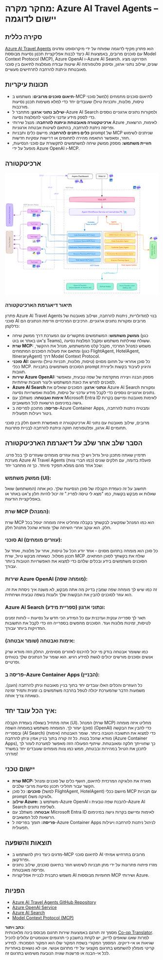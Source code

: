 <!--
CO_OP_TRANSLATOR_METADATA:
{
  "original_hash": "4d3415b9d2bf58bc69be07f945a69e07",
  "translation_date": "2025-06-13T21:50:15+00:00",
  "source_file": "09-CaseStudy/travelagentsample.md",
  "language_code": "he"
}
-->
# מחקר מקרה: Azure AI Travel Agents – יישום לדוגמה

## סקירה כללית

[Azure AI Travel Agents](https://github.com/Azure-Samples/azure-ai-travel-agents) הוא פתרון מקיף לדוגמה שפותח על ידי מיקרוסופט ומדגים כיצד לבנות אפליקציית תכנון נסיעות מבוססת AI עם סוכנים מרובים, באמצעות Model Context Protocol (MCP), Azure OpenAI ו-Azure AI Search. הפרויקט מציג שיטות עבודה מומלצות לתיאום בין סוכני AI שונים, שילוב נתוני ארגון, וסיפוק פלטפורמה מאובטחת וניתנת להרחבה לתרחישים מעשיים.

## תכונות עיקריות
- **תיאום סוכנים מרובים:** משתמש ב-MCP לתיאום סוכנים מתמחים (למשל סוכני טיסות, מלונות, ותכניות טיול) שעובדים יחד כדי למלא משימות תכנון נסיעות מורכבות.
- **שילוב נתוני ארגון:** מתחבר ל-Azure AI Search ולמקורות נתונים ארגוניים נוספים כדי לספק מידע עדכני ורלוונטי להמלצות נסיעה.
- **ארכיטקטורה מאובטחת וניתנת להרחבה:** מנצל שירותי Azure לאימות, הרשאות, ופריסה ניתנת להרחבה, בהתאם לשיטות אבטחה ארגוניות.
- **כלים ניתנים להרחבה:** מיישם כלים ותבניות prompt של MCP שניתנים לשימוש חוזר, ומאפשר התאמה מהירה לתחומים או דרישות עסקיות חדשות.
- **חוויית משתמש:** מספק ממשק שיחה למשתמשים לתקשורת עם סוכני הנסיעות, מופעל על ידי Azure OpenAI ו-MCP.

## ארכיטקטורה
![Architecture](https://raw.githubusercontent.com/Azure-Samples/azure-ai-travel-agents/main/docs/ai-travel-agents-architecture-diagram.png)

### תיאור דיאגרמת הארכיטקטורה

פתרון Azure AI Travel Agents בנוי למודולריות, ניתנות להרחבה, ושילוב מאובטח של סוכני AI מרובים ומקורות נתונים ארגוניים. הרכיבים המרכזיים וזרימת הנתונים הם כדלקמן:

- **ממשק משתמש:** המשתמשים מתקשרים עם המערכת דרך ממשק שיחה (כגון צ'אט באתר או בוט Teams), ששולח שאילתות משתמש ומקבל המלצות נסיעה.
- **שרת MCP:** משמש כמנהל המרכזי, מקבל קלט מהמשתמש, מנהל את ההקשר, ומתאם את פעולות הסוכנים המתמחים (כגון FlightAgent, HotelAgent, ItineraryAgent) דרך Model Context Protocol.
- **סוכני AI:** כל סוכן אחראי על תחום מסוים (טיסות, מלונות, תכניות טיול) ומיושם ככלי MCP. הסוכנים משתמשים בתבניות prompt והיגיון לעיבוד בקשות וליצירת תגובות.
- **שירות Azure OpenAI:** מספק הבנה ויצירה מתקדמת של שפה טבעית, ומאפשר לסוכנים לפרש את כוונת המשתמש וליצור תגובות שיחתיות.
- **Azure AI Search ונתוני ארגון:** הסוכנים שואלים את Azure AI Search ומקורות נתונים ארגוניים נוספים כדי לקבל מידע עדכני על טיסות, מלונות ואפשרויות נסיעה.
- **אימות ואבטחה:** משתלב עם Microsoft Entra ID לאימות מאובטח ומיישם בקרות גישה במינימום הרשאות לכל המשאבים.
- **פריסה:** מתוכנן לפריסה ב-Azure Container Apps, ומבטיח ניתנות להרחבה, ניטור ויעילות תפעולית.

ארכיטקטורה זו מאפשרת תיאום חלק בין סוכני AI מרובים, שילוב מאובטח עם נתוני ארגון, ופלטפורמה חזקה וניתנת להרחבה לבניית פתרונות AI תחומיים.

## הסבר שלב אחר שלב על דיאגרמת הארכיטקטורה
תדמיין שאתה מתכנן טיול גדול ויש לך צוות עוזרים מומחים שעוזרים לך בכל פרט. מערכת Azure AI Travel Agents פועלת בדומה, עם חלקים שונים (כמו חברי צוות) שכל אחד מהם ממלא תפקיד מיוחד. כך זה מתחבר יחד:

### ממשק משתמש (UI):
תחשוב על זה כעמדת הקבלה של סוכן הנסיעות שלך. כאן אתה (המשתמש) שואל שאלות או מבקש בקשות, כמו "מצא לי טיסה לפריז." זה יכול להיות חלון צ'אט באתר או באפליקציית הודעות.

### שרת MCP (המנהל):
שרת MCP הוא כמו המנהל שמקשיב לבקשתך בקבלה ומחליט איזה מומחה יטפל בכל חלק. הוא עוקב אחרי השיחה שלך ומוודא שהכל מתנהל חלק.

### סוכני AI (עוזרים מומחים):
כל סוכן הוא מומחה בתחום מסוים – אחד יודע הכל על טיסות, אחר על מלונות, ואחד על תכנון מסלול. כשאתה מבקש טיול, שרת MCP שולח את בקשתך לסוכן המתאים. הסוכנים משתמשים בידע ובכלים שלהם כדי למצוא את האפשרויות הטובות ביותר עבורך.

### שירות Azure OpenAI (מומחה שפה):
זה כמו שיש לך מומחה שפה שמבין בדיוק מה אתה מבקש, לא משנה איך ניסחת את זה. הוא עוזר לסוכנים להבין את הבקשות שלך ולענות בשפה טבעית ושיחתית.

### Azure AI Search ונתוני ארגון (ספריית מידע):
תאר לך ספרייה ענקית ועדכנית עם כל המידע הכי חדש על נסיעות – לוחות זמנים לטיסות, זמינות מלונות ועוד. הסוכנים מחפשים בספרייה הזו כדי לקבל את התשובות המדויקות ביותר עבורך.

### אימות ואבטחה (שומר אבטחה):
כמו ששומר אבטחה בודק מי יכול להיכנס לאזורים מסוימים, החלק הזה מוודא שרק אנשים וסוכנים מורשים יכולים לגשת למידע רגיש. הוא שומר על הנתונים שלך בטוחים ופרטיים.

### פריסה ב-Azure Container Apps (הבניין):
כל העוזרים והכלים האלו עובדים יחד בתוך בניין מאובטח וניתן להרחבה (הענן). משמעות הדבר שהמערכת יכולה לטפל בהרבה משתמשים בו זמנית ותמיד זמינה כשאתה צריך אותה.

## איך הכל עובד יחד:

אתה מתחיל בשאלה בעמדת הקבלה (UI).
המנהל (שרת MCP) מחליט איזה מומחה (סוכן) יעזור לך.
המומחה משתמש במומחה השפה (OpenAI) כדי להבין את הבקשה ובספרייה (AI Search) כדי למצוא את התשובה הטובה ביותר.
שומר האבטחה (אימות) מוודא שהכל בטוח.
כל זה קורה בתוך בניין אמין וניתן להרחבה (Azure Container Apps), כך שחווייתך חלקה ומאובטחת.
שיתוף הפעולה הזה מאפשר למערכת לעזור לך לתכנן את הטיול במהירות ובבטחה, ממש כמו צוות מומחים שעובדים יחד במשרד מודרני!

## יישום טכני
- **שרת MCP:** מארח את הלוגיקה המרכזית לתיאום, חושף כלים של סוכנים ומנהל הקשר עבור תהליכי תכנון נסיעות מרובי שלבים.
- **סוכנים:** כל סוכן (למשל FlightAgent, HotelAgent) מיושם ככלי MCP עם תבניות prompt ולוגיקה משלו.
- **שילוב Azure:** משתמש ב-Azure OpenAI להבנת שפה טבעית ו-Azure AI Search לשליפת נתונים.
- **אבטחה:** משתלב עם Microsoft Entra ID לאימות ומיישם בקרות גישה במינימום הרשאות לכל המשאבים.
- **פריסה:** תומך בפריסה ל-Azure Container Apps לניהול ניתנות להרחבה ויעילות תפעולית.

## תוצאות והשפעה
- מדגים כיצד ניתן להשתמש ב-MCP לתיאום סוכני AI מרובים בתרחיש אמיתי ופרודקשן.
- מזרז פיתוח פתרונות על ידי מתן תבניות לשימוש חוזר בתיאום סוכנים, שילוב נתונים ופריסה מאובטחת.
- משמש כתבנית לבניית אפליקציות AI תחומיות מבוססות MCP ושירותי Azure.

## הפניות
- [Azure AI Travel Agents GitHub Repository](https://github.com/Azure-Samples/azure-ai-travel-agents)
- [Azure OpenAI Service](https://azure.microsoft.com/en-us/products/ai-services/openai-service/)
- [Azure AI Search](https://azure.microsoft.com/en-us/products/ai-services/ai-search/)
- [Model Context Protocol (MCP)](https://modelcontextprotocol.io/)

**כתב ויתור**:  
מסמך זה תורגם באמצעות שירות תרגום מבוסס בינה מלאכותית [Co-op Translator](https://github.com/Azure/co-op-translator). למרות שאנו שואפים לדיוק, יש לקחת בחשבון כי תרגומים אוטומטיים עלולים להכיל שגיאות או אי-דיוקים. המסמך המקורי בשפת המקור שלו הוא המקור הסמכותי. למידע קריטי מומלץ להשתמש בתרגום מקצועי על ידי מתרגם אנושי. אנו לא נושאים באחריות לכל אי-הבנה או פרשנות שגויה הנובעת משימוש בתרגום זה.
